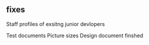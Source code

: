 ## fixes


Staff profiles of exsitng junior devlopers


Test documents Picture sizes
Design document finshed